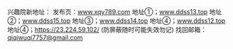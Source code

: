 
兴趣院新地址：
发布页：www.xqy789.com
地址①；www.ddss13.top
地址②；www.ddss15.top
地址③；www.ddss14.top
地址④；www.ddss12.top
地址④；https://23.224.59.102/ (防屏蔽随时可能失效勿记)
找回邮箱：qiqiwuqi7757@gmail.com

